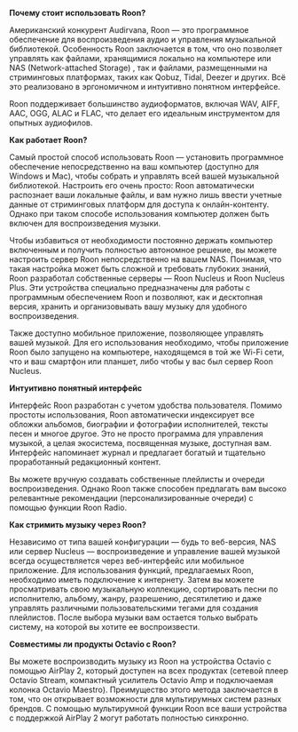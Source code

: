 ﻿**Почему стоит использовать Roon?**

Американский конкурент Audirvana, Roon — это программное обеспечение для воспроизведения аудио и управления музыкальной библиотекой. Особенность Roon заключается в том, что оно позволяет управлять как файлами, хранящимися локально на компьютере или NAS (Network-attached Storage) , так и файлами, размещенными на стриминговых платформах, таких как Qobuz, Tidal, Deezer и других. Всё это реализовано в эргономичном и интуитивно понятном интерфейсе.

Roon поддерживает большинство аудиоформатов, включая WAV, AIFF, AAC, OGG, ALAC и FLAC, что делает его идеальным инструментом для опытных аудиофилов.

**Как работает Roon?**

Самый простой способ использовать Roon — установить программное обеспечение непосредственно на ваш компьютер (доступно для Windows и Mac), чтобы собрать и управлять всей вашей музыкальной библиотекой. Настроить его очень просто: Roon автоматически распознает ваши локальные файлы, и вам нужно лишь ввести учетные данные от стриминговых платформ для доступа к онлайн-контенту. Однако при таком способе использования компьютер должен быть включен для воспроизведения музыки.

Чтобы избавиться от необходимости постоянно держать компьютер включенным и получить полностью автономное решение, вы можете настроить сервер Roon непосредственно на вашем NAS. Понимая, что такая настройка может быть сложной и требовать глубоких знаний, Roon разработал собственные серверы — Roon Nucleus и Roon Nucleus Plus. Эти устройства специально предназначены для работы с программным обеспечением Roon и позволяют, как и десктопная версия, хранить и организовывать вашу музыку для удобного воспроизведения.

Также доступно мобильное приложение, позволяющее управлять вашей музыкой. Для его использования необходимо, чтобы приложение Roon было запущено на компьютере, находящемся в той же Wi-Fi сети, что и ваш смартфон или планшет, либо чтобы у вас был сервер Roon Nucleus.

**Интуитивно понятный интерфейс**

Интерфейс Roon разработан с учетом удобства пользователя. Помимо простоты использования, Roon автоматически индексирует все обложки альбомов, биографии и фотографии исполнителей, тексты песен и многое другое. Это не просто программа для управления музыкой, а целая экосистема, посвященная музыке, доступная вам. Интерфейс напоминает журнал и предлагает богатый и тщательно проработанный редакционный контент.

Вы можете вручную создавать собственные плейлисты и очереди воспроизведения. Однако Roon также способен предлагать вам высоко релевантные рекомендации (персонализированные очереди) с помощью функции Roon Radio.

**Как стримить музыку через Roon?**

Независимо от типа вашей конфигурации — будь то веб-версия, NAS или сервер Nucleus — воспроизведение и управление вашей музыкой всегда осуществляется через веб-интерфейс или мобильное приложение. Для использования функций, предлагаемых Roon, необходимо иметь подключение к интернету. Затем вы можете просматривать свою музыкальную коллекцию, сортировать песни по исполнителю, альбому, жанру, разрешению, десятилетию и даже управлять различными пользовательскими тегами для создания плейлистов. После выбора музыки вам остается только выбрать систему, на которой вы хотите ее воспроизвести.

**Совместимы ли продукты Octavio с Roon?**

Вы можете воспроизводить музыку из Roon на устройства Octavio с помощью AirPlay 2, который доступен на всех продуктах (сетевой плеер Octavio Stream, компактный усилитель Octavio Amp и подключаемая колонка Octavio Maestro). Преимущество этого метода заключается в том, что он открывает возможности для мультирумных систем разных брендов. С помощью мультирумной функции Roon все ваши устройства с поддержкой AirPlay 2 могут работать полностью синхронно.

